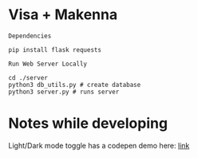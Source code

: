 # Visa + Makenna

`Dependencies`

```shell
pip install flask requests
```

`Run Web Server Locally`

```shell
cd ./server
python3 db_utils.py # create database
python3 server.py # runs server
```

# Notes while developing

Light/Dark mode toggle has a codepen demo here: [link](https://codepen.io/Z4CHr/pen/ZENymPJ)